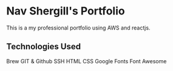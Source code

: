 # Nav Shergill's Portfolio

This is a my professional portfolio using AWS and reactjs.

## Technologies Used
Brew
GIT & Github
SSH
HTML
CSS
Google Fonts
Font Awesome
